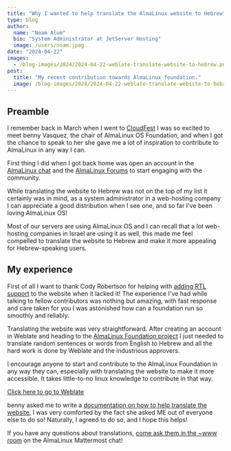 ```yaml
---
title: "Why I wanted to help translate the AlmaLinux website to Hebrew"
type: blog
author:
  name: "Noam Alum"
  bio: "System Administrator at JetServer Hosting"
  image: /users/noam.jpeg
date: "2024-04-22"
images:
  - /blog-images/2024/2024-04-22-weblate-translate-website-to-hebrew.png
post:
  title: "My recent contribution towards AlmaLinux foundation."
  image: /blog-images/2024/2024-04-22-weblate-translate-website-to-hebrew.png
---
```


## Preamble

I remember back in March when I went to [CloudFest](https://almalinux.org/blog/2024-03-26-almalinux-march-events-roundup/) I was so excited to meet benny Vasquez, the chair of AlmaLinux OS Foundation, and when I got the chance to speak to her she gave me a lot of inspiration to contribute to AlmaLinux in any way I can.

First thing I did when I got back home was open an account in the [AlmaLinux chat](https://chat.almalinux.org/almalinux/channels/town-square) and the [AlmaLinux Forums](https://forums.almalinux.org/) to start engaging with the community.

While translating the website to Hebrew was not on the top of my list it certainly was in mind, as a system administrator in a web-hosting company I can appreciate a good distribution when I see one, and so far I've been loving AlmaLinux OS!

Most of our servers are using AlmaLinux OS and I can recall that a lot web-hosting companies in Israel are using it as well, this made me feel compelled to translate the website to Hebrew and make it more appealing for Hebrew-speaking users.

## My experience

First of all I want to thank Cody Robertson for helping with [adding RTL support](https://github.com/AlmaLinux/almalinux.org/issues/498) to the website when it lacked it! The experience I've had while talking to fellow contributors was nothing but amazing, with fast response and care taken for you I was astonished how can a foundation run so smoothly and reliably.

Translating the website was very straightforward. After creating an account in Weblate and heading to the [AlmaLinux Foundation project](https://hosted.weblate.org/projects/almalinux/) I just needed to translate random sentences or words from English to Hebrew and all the hard work is done by Weblate and the industrious approvers.

I encourage anyone to start and contribute to the AlmaLinux Foundation in any way they can, especially with translating the website to make it more accessible. It takes little-to-no linux knowledge to contribute in that way.

[Click here to go to Weblate](https://hosted.weblate.org/projects/almalinux/)

benny asked me to write a [documentation on how to help translate the website](https://wiki.almalinux.org/Help-translating-site.html), I was very comforted by the fact she asked ME out of everyone else to do so! Naturally, I agreed to do so, and I hope this helps!

If you have any questions about translations, [come ask them in the ~www room](https://chat.almalinux.org/almalinux/channels/www) on the AlmaLinux Mattermost chat!
